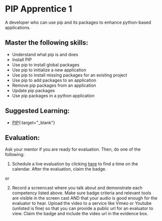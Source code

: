# PIP Apprentice 1

A developer who can use pip and its packages to enhance python-based applications.

## Master the following skills:

- Understand what pip is and does
- Install PIP
- Use pip to install global packages
- Use pip to initialize a new application
- Use pip to install missing packages for an existing project
- Use pip to add packages to an application
- Remove pip packages from an application
- Update pip packages
- Use pip packages in a python application

## Suggested Learning:

- [PIP](https://pip.pypa.io/en/stable/){:target="\_blank"}

## Evaluation:

Ask your mentor if you are ready for evaluation. Then, do one of the following:

1. Schedule a live evaluation by clicking [here](https://calendly.com/codex-evaluations/full-stack) to find a time on the calendar. After the evaluation, claim the badge.

or

2. Record a screencast where you talk about and demonstrate each competency listed above. Make sure badge criteria and relevant tools are visible in the screen cast AND that your audio is good enough for the evaluator to hear. Upload the video to a service like Vimeo or Youtube (unlisted is fine) so that you can provide a public url for an evaluator to view. Claim the badge and include the video url in the evidence box.
